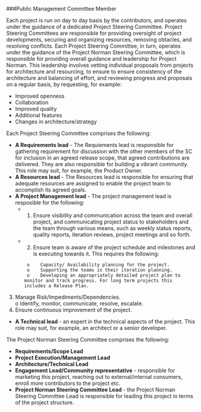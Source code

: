 ###<a name="Project Steering Committee"></a>Public Management Committee Member

Each project is run on day to day basis by the contributors, and operates under the guidance of a dedicated Project Steering Committee. Project Steering Committees are responsible for providing oversight of project developments, securing and organizing resources, removing obtacles, and resolving conflicts. Each Project Steering Committee, in turn, operates under the guidance of the Project Norman Steering Committee, which is responsible for providing overall guidance and leadership for Project Norman. This leadership involves vetting individual proposals from projects for architecture and resourcing, to ensure to ensure consistency of the architecture and balancing of effort, and reviewing progress and proposals on a regular basis, by requesting, for example: 
+ Improved openness
+ Collaboration
+ Improved quality
+ Additional features
+ Changes in architecture/strategy


Each Project Steering Committee comprises the following:
+ **A Requirements lead** - The Requiements lead is responsible for gathering requirement for discussion with the other members of the SC for inclusion in an agreed release scope, that agreed contributions are delivered. They are also responsible for building a vibrant community. This role may suit, for example, the Product Owner.
+ **A Resources lead** - The Resources lead is responsible for ensuring that adequate resources are assigned to enable the project team to accomplish its agreed goals.
+ **A Project Management lead** - The project management lead is resposible for the following:
    + 1.	Ensure visibility and communication across the team and overall project, and communicating project status to stakeholders and the team through various means, such as weekly status reports, quality reports, iteration reviews, project meetings and so forth.
    + 2.	Ensure team is aware of the project schedule and milestones and is executing towards it. This requires the following:
          
           o	Capacity/ Availability planning for the project.
           o	Supporting the teams in their iteration planning. 
           o	Developing an appropriately detailed project plan to monitor and track progress. For long term projects this includes a Release Plan.

3.	Manage Risk/Impediments/Dependencies.  
          o	Identify, monitor, communicate, resolve, escalate.
4.	Ensure continuous improvement of the project.

+ **A Technical lead** - an expert in the technical aspects of the project. This role may suit, for example, an architect or a senior developer.

The Project Norman Steering Committee comprises the following:
+ **Requirements/Scope Lead** 
+ **Project Execution/Management Lead** 
+ **Architecture/Technical Lead** 
+ **Engagement Lead/Community representative** - responsible for marketing this project, reaching out to external/internal  consumers, enroll more contributors to the project etc.
+ **Project Norman Steering Committee Lead** - the Project Norman Steering Committee Lead is responsible for leading this project in terms of the project structure.
